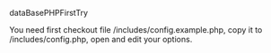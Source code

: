 dataBasePHPFirstTry


You need first checkout file /includes/config.example.php,
copy it to /includes/config.php,
open and edit your options.